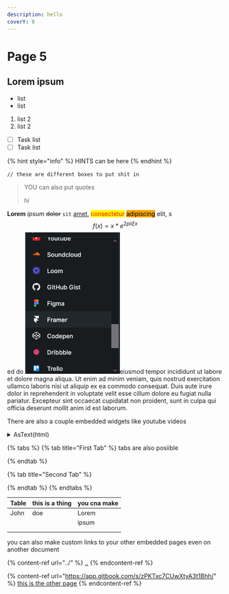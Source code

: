 ```yaml
---
description: hello
coverY: 0
---
```


# Page 5

## Lorem ipsum

* list&#x20;
* list&#x20;

1. list 2&#x20;
2. list 2&#x20;

* [ ] Task list&#x20;
* [ ] Task list

{% hint style="info" %}
HINTS can be here
{% endhint %}

```
// these are different boxes to put shit in

```

> YOU can also put quotes
>
> hi

**Lorem** _ipsum_ ~~dolor~~ `sit` [amet](../), <mark style="color:red;">consectetur</mark> <mark style="background-color:orange;">adipiscing</mark> elit, s$$f(x) = x * e^{2 pi i \xi x}$$ed do ![](../../../.gitbook/assets/image.png)eiusmod tempor incididunt ut labore et dolore magna aliqua. Ut enim ad minim veniam, quis nostrud exercitation ullamco laboris nisi ut aliquip ex ea commodo consequat. Duis aute irure dolor in reprehenderit in voluptate velit esse cillum dolore eu fugiat nulla pariatur. Excepteur sint occaecat cupidatat non proident, sunt in culpa qui officia deserunt mollit anim id est laborum.

There are also a couple embedded widgets like youtube videos&#x20;

<details>

<summary>AsText(html)</summary>

Here is the hidden text dont need to have page indentations for this

![](../../../.gitbook/assets/image.png)



</details>

{% tabs %}
{% tab title="First Tab" %}
tabs are also posiible&#x20;


{% endtab %}

{% tab title="Second Tab" %}

{% endtab %}
{% endtabs %}

| Table | this is a thing | you cna make |
| ----- | --------------- | ------------ |
| John  | doe             | Lorem        |
|       |                 | ipsum        |
|       |                 |              |
|       |                 |              |

you can also make custom links to your other embedded pages even on another document

{% content-ref url="../" %}
[..](../)
{% endcontent-ref %}

{% content-ref url="https://app.gitbook.com/s/zPKTxc7CUwXtyA3t1Bhh/" %}
[this is the other page](https://app.gitbook.com/s/zPKTxc7CUwXtyA3t1Bhh/)
{% endcontent-ref %}
